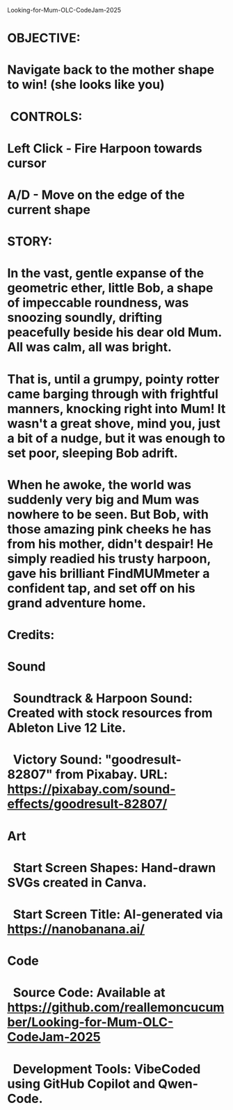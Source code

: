 Looking-for-Mum-OLC-CodeJam-2025

OBJECTIVE:
===

# 

# Navigate back to the mother shape to win! (she looks like you)

# &nbsp;CONTROLS:

# 

# Left Click - Fire Harpoon towards cursor

# A/D - Move on the edge of the current shape  

# STORY:

# 

# In the vast, gentle expanse of the geometric ether, little Bob, a shape of impeccable roundness, was snoozing soundly, drifting peacefully beside his dear old Mum. All was calm, all was bright.

# 

# That is, until a grumpy, pointy rotter came barging through with frightful manners, knocking right into Mum! It wasn't a great shove, mind you, just a bit of a nudge, but it was enough to set poor, sleeping Bob adrift.

# 

# When he awoke, the world was suddenly very big and Mum was nowhere to be seen. But Bob, with those amazing pink cheeks he has from his mother, didn't despair! He simply readied his trusty harpoon, gave his brilliant FindMUMmeter a confident tap, and set off on his grand adventure home.

# 

# Credits:

# 

# Sound

# 

# &nbsp;   Soundtrack \& Harpoon Sound: Created with stock resources from Ableton Live 12 Lite.

# &nbsp;   Victory Sound: "goodresult-82807" from Pixabay. URL: https://pixabay.com/sound-effects/goodresult-82807/ 

# 

# Art

# 

# &nbsp;   Start Screen Shapes: Hand-drawn SVGs created in Canva.

# &nbsp;   Start Screen Title: AI-generated via https://nanobanana.ai/ 

# 

# Code

# 

# &nbsp;   Source Code: Available at https://github.com/reallemoncucumber/Looking-for-Mum-OLC-CodeJam-2025

# &nbsp;   Development Tools: VibeCoded using GitHub Copilot and Qwen-Code. 

